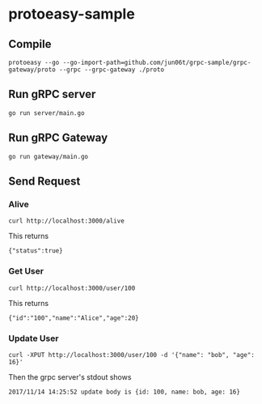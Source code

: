 # protoeasy-sample

## Compile
```
protoeasy --go --go-import-path=github.com/jun06t/grpc-sample/grpc-gateway/proto --grpc --grpc-gateway ./proto
```

## Run gRPC server
```
go run server/main.go
```

## Run gRPC Gateway
```
go run gateway/main.go
```

## Send Request
### Alive
```
curl http://localhost:3000/alive
```

This returns
```
{"status":true}
```

### Get User
```
curl http://localhost:3000/user/100
```

This returns
```
{"id":"100","name":"Alice","age":20}
```

### Update User
```
curl -XPUT http://localhost:3000/user/100 -d '{"name": "bob", "age": 16}'
```

Then the grpc server's stdout shows
```
2017/11/14 14:25:52 update body is {id: 100, name: bob, age: 16}
```
